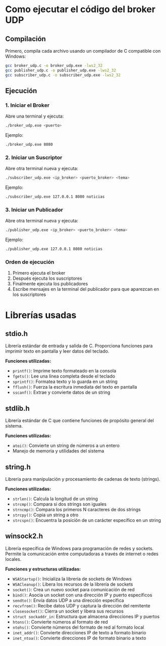 # Como ejecutar el código del broker UDP

## Compilación
Primero, compila cada archivo usando un compilador de C compatible con Windows:

```bash
gcc broker_udp.c -o broker_udp.exe -lws2_32
gcc publisher_udp.c -o publisher_udp.exe -lws2_32
gcc subscriber_udp.c -o subscriber_udp.exe -lws2_32
```

## Ejecución

### 1. Iniciar el Broker
Abre una terminal y ejecuta:
```bash
./broker_udp.exe <puerto>
```
Ejemplo:
```bash
./broker_udp.exe 8080
```

### 2. Iniciar un Suscriptor
Abre otra terminal nueva y ejecuta:
```bash
./subscriber_udp.exe <ip_broker> <puerto_broker> <tema>
```
Ejemplo:
```bash
./subscriber_udp.exe 127.0.0.1 8080 noticias
```

### 3. Iniciar un Publicador
Abre otra terminal nueva y ejecuta:
```bash
./publisher_udp.exe <ip_broker> <puerto_broker> <tema>
```
Ejemplo:
```bash
./publisher_udp.exe 127.0.0.1 8080 noticias
```

### Orden de ejecución
1. Primero ejecuta el broker
2. Después ejecuta los suscriptores
3. Finalmente ejecuta los publicadores
4. Escribe mensajes en la terminal del publicador para que aparezcan en los suscriptores

# Librerías usadas

## stdio.h
Librería estándar de entrada y salida de C. Proporciona funciones para imprimir texto en pantalla y leer datos del teclado.

**Funciones utilizadas:**
- `printf()`: Imprime texto formateado en la consola
- `fgets()`: Lee una línea completa desde el teclado
- `sprintf()`: Formatea texto y lo guarda en un string
- `fflush()`: Fuerza la escritura inmediata del texto en pantalla
- `sscanf()`: Extrae y convierte datos de un string

## stdlib.h
Librería estándar de C que contiene funciones de propósito general del sistema.

**Funciones utilizadas:**
- `atoi()`: Convierte un string de números a un entero
- Manejo de memoria y utilidades del sistema

## string.h
Librería para manipulación y procesamiento de cadenas de texto (strings).

**Funciones utilizadas:**
- `strlen()`: Calcula la longitud de un string
- `strcmp()`: Compara si dos strings son iguales
- `strncmp()`: Compara los primeros N caracteres de dos strings
- `strcpy()`: Copia un string a otro
- `strcspn()`: Encuentra la posición de un carácter específico en un string

## winsock2.h
Librería específica de Windows para programación de redes y sockets. Permite la comunicación entre computadoras a través de internet o redes locales.

**Funciones y estructuras utilizadas:**
- `WSAStartup()`: Inicializa la librería de sockets de Windows
- `WSACleanup()`: Libera los recursos de la librería de sockets
- `socket()`: Crea un nuevo socket para comunicación de red
- `bind()`: Asocia un socket con una dirección IP y puerto específicos
- `sendto()`: Envía datos UDP a una dirección específica
- `recvfrom()`: Recibe datos UDP y captura la dirección del remitente
- `closesocket()`: Cierra un socket y libera sus recursos
- `struct sockaddr_in`: Estructura que almacena direcciones IP y puertos
- `htons()`: Convierte números al formato de red
- `ntohs()`: Convierte números del formato de red al formato local
- `inet_addr()`: Convierte direcciones IP de texto a formato binario
- `inet_ntoa()`: Convierte direcciones IP de formato binario a texto